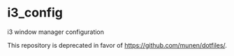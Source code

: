 # i3_config
i3 window manager configuration

This repository is deprecated in favor of https://github.com/munen/dotfiles/.
